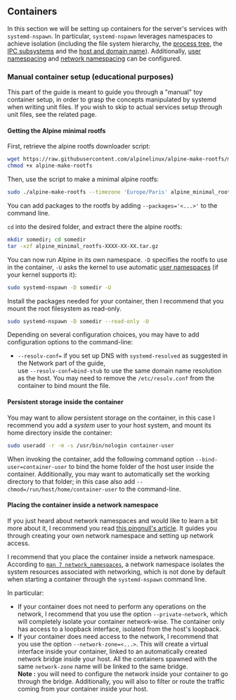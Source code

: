 ## Containers

In this section we will be setting up containers for the server's services with `systemd-nspawn`. In particular, `systemd-nspawn` leverages namespaces to achieve isolation (including the file system hierarchy, the [process tree](https://www.man7.org/linux/man-pages/man7/pid_namespaces.7.html), the [IPC subsystems](https://www.man7.org/linux/man-pages/man7/ipc_namespaces.7.html) and the [host and domain name](https://www.man7.org/linux/man-pages/man7/uts_namespaces.7.html)). Additionally, [user namespacing](https://www.man7.org/linux/man-pages/man7/user_namespaces.7.html) and [network namespacing](https://www.man7.org/linux/man-pages/man7/network_namespaces.7.html) can be configured. 

### Manual container setup (educational purposes)

This part of the guide is meant to guide you through a "manual" toy container setup, in order to grasp the concepts manipulated by systemd when writing unit files. If you wish to skip to actual services setup through unit files, see the related page.

#### Getting the Alpine minimal rootfs

First, retrieve the alpine rootfs downloader script:
```sh
wget https://raw.githubusercontent.com/alpinelinux/alpine-make-rootfs/master/alpine-make-rootfs
chmod +x alpine-make-rootfs
```

Then, use the script to make a minimal alpine rootfs:
```sh
sudo ./alpine-make-rootfs --timezone 'Europe/Paris' alpine_minimal_rootfs-$(date +%Y%m%d).tar.gz
```
You can add packages to the rootfs by adding `--packages='<...>'` to the command line.

`cd` into the desired folder, and extract there the alpine rootfs:
```sh
mkdir somedir; cd somedir
tar -xzf alpine_minimal_rootfs-XXXX-XX-XX.tar.gz
```

You can now run Alpine in its own namespace. `-D` specifies the rootfs to use in the container, `-U` asks the kernel to use automatic [user namespaces](https://www.man7.org/linux/man-pages/man7/user_namespaces.7.html) (if your kernel supports it):
```sh
sudo systemd-nspawn -D somedir -U
```

Install the packages needed for your container, then I recommend that you mount the root filesystem as read-only.
```sh
sudo systemd-nspawn -D somedir --read-only -U
```

Depending on several configuration choices, you may have to add configuration options to the command-line:
- `--resolv-conf=` if you set up DNS with `systemd-resolved` as suggested in the Network part of the guide,  
use `--resolv-conf=bind-stub` to use the same domain name resolution as the host. You may need to remove the `/etc/resolv.conf` from the container to bind mount the file.

#### Persistent storage inside the container

You may want to allow persistent storage on the container, in this case I recommend you add a _system_ user to your host system, and mount its home directory inside the container:

```sh
sudo useradd -r -m -s /usr/bin/nologin container-user
```

When invoking the container, add the following command option `--bind-user=container-user` to bind the home folder of the host user inside the container.
Additionally, you may want to automatically set the working directory to that folder; in this case also add `--chmod=/run/host/home/container-user` to the command-line.

#### Placing the container inside a network namespace

If you just heard about network namespaces and would like to learn a bit more about it, I recommend you read [this pingnull's article](https://pingnull.com/linux-networking-namespaces/). It guides you through creating your own network namespace and setting up network access.

I recommend that you place the container inside a network namespace. According to [`man 7 network_namespaces`](https://www.man7.org/linux/man-pages/man7/network_namespaces.7.html), a network namespace isolates the system resources associated with networking, which is not done by default when starting a container through the `systemd-nspawn` command line.

In particular:
- If your container does not need to perform any operations on the network, I recommend that you use the option `--private-network`, which will completely isolate your container network-wise. The container only has access to a loopback interface, isolated from the host's loopback.
- If your container does need access to the network, I recommend that you use the option `--network-zone=<...>`. This will create a virtual interface inside your container, linked to an automatically created network bridge inside your host. All the containers spawned with the same `network-zone` name will be linked to the same bridge.  
**Note :** you will need to configure the network inside your container to go through the bridge. Additionally, you will also to filter or route the traffic coming from your container inside your host.

